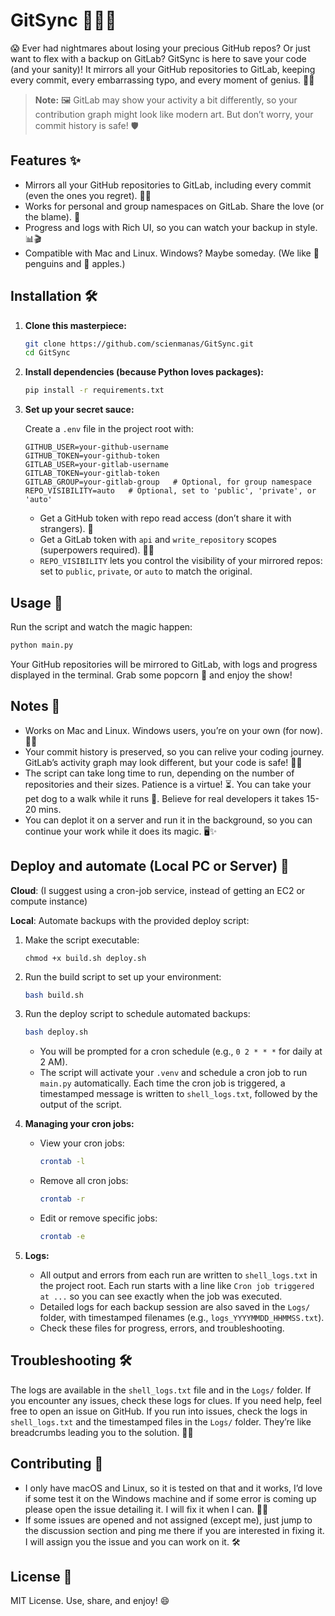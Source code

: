 # GitSync 🚀🦸‍♂️

😱 Ever had nightmares about losing your precious GitHub repos? Or just want to flex with a backup on GitLab? GitSync is here to save your code (and your sanity)! It mirrors all your GitHub repositories to GitLab, keeping every commit, every embarrassing typo, and every moment of genius. 💾✨

> **Note:** 🖼️ GitLab may show your activity a bit differently, so your contribution graph might look like modern art. But don’t worry, your commit history is safe! 🛡️

## Features ✨

- Mirrors all your GitHub repositories to GitLab, including every commit (even the ones you regret). 🕵️‍♂️
- Works for personal and group namespaces on GitLab. Share the love (or the blame). 🤝
- Progress and logs with Rich UI, so you can watch your backup in style. 📊🎬
- Compatible with Mac and Linux. Windows? Maybe someday. (We like 🐧 penguins and 🍏 apples.)

## Installation 🛠️

1. **Clone this masterpiece:**
   ```sh
   git clone https://github.com/scienmanas/GitSync.git
   cd GitSync
   ```

2. **Install dependencies (because Python loves packages):**
   ```sh
   pip install -r requirements.txt
   ```

3. **Set up your secret sauce:**


   Create a `.env` file in the project root with:
   ```
   GITHUB_USER=your-github-username
   GITHUB_TOKEN=your-github-token
   GITLAB_USER=your-gitlab-username
   GITLAB_TOKEN=your-gitlab-token
   GITLAB_GROUP=your-gitlab-group   # Optional, for group namespace
   REPO_VISIBILITY=auto   # Optional, set to 'public', 'private', or 'auto'
   ```

   - Get a GitHub token with repo read access (don’t share it with strangers). 🤫
   - Get a GitLab token with `api` and `write_repository` scopes (superpowers required). 🦸‍♀️
   - `REPO_VISIBILITY` lets you control the visibility of your mirrored repos: set to `public`, `private`, or `auto` to match the original.

## Usage 🎩

Run the script and watch the magic happen:

```sh
python main.py
```

Your GitHub repositories will be mirrored to GitLab, with logs and progress displayed in the terminal. Grab some popcorn 🍿 and enjoy the show!

## Notes 📝

- Works on Mac and Linux. Windows users, you’re on your own (for now). 🐧🍏
- Your commit history is preserved, so you can relive your coding journey. GitLab’s activity graph may look different, but your code is safe! 🧑‍💻
- The script can take long time to run, depending on the number of repositories and their sizes. Patience is a virtue! ⏳. You can take your pet dog to a walk while it runs 🐶. Believe for real developers it takes 15-20 mins.
- You can deplot it on a server and run it in the background, so you can continue your work while it does its magic. 🖥️✨

## Deploy and automate (Local PC or Server) 🚀

**Cloud**: (I suggest using a cron-job service, instead of getting an EC2 or compute instance)

**Local**: Automate backups with the provided deploy script:

1. Make the script executable:
   ```
   chmod +x build.sh deploy.sh
   ```

2. Run the build script to set up your environment:
   ```sh
   bash build.sh
   ```

3. Run the deploy script to schedule automated backups:
   ```sh
   bash deploy.sh
   ```
   - You will be prompted for a cron schedule (e.g., `0 2 * * *` for daily at 2 AM).
   - The script will activate your `.venv` and schedule a cron job to run `main.py` automatically. Each time the cron job is triggered, a timestamped message is written to `shell_logs.txt`, followed by the output of the script.

4. **Managing your cron jobs:**
   - View your cron jobs:
     ```sh
     crontab -l
     ```
   - Remove all cron jobs:
     ```sh
     crontab -r
     ```
   - Edit or remove specific jobs:
     ```sh
     crontab -e
     ```

5. **Logs:**
   - All output and errors from each run are written to `shell_logs.txt` in the project root. Each run starts with a line like `Cron job triggered at ...` so you can see exactly when the job was executed.
   - Detailed logs for each backup session are also saved in the `Logs/` folder, with timestamped filenames (e.g., `logs_YYYYMMDD_HHMMSS.txt`).
   - Check these files for progress, errors, and troubleshooting.

## Troubleshooting 🛠

The logs are available in the `shell_logs.txt` file and in the `Logs/` folder. If you encounter any issues, check these logs for clues. If you need help, feel free to open an issue on GitHub.
If you run into issues, check the logs in `shell_logs.txt` and the timestamped files in the `Logs/` folder. They’re like breadcrumbs leading you to the solution. 🕵️‍♀️

## Contributing 🤝

- I only have macOS and Linux, so it is tested on that and it works, I’d love if some test it on the Windows machine and if some error is coming up please open the issue detailing it. I will fix it when I can. 🐧🍏
- If some issues are opened and not assigned (except me), just jump to the discussion section and ping me there if you are interested in fixing it. I will assign you the issue and you can work on it. 🛠️


## License 📄

MIT License. Use, share, and enjoy! 😄
